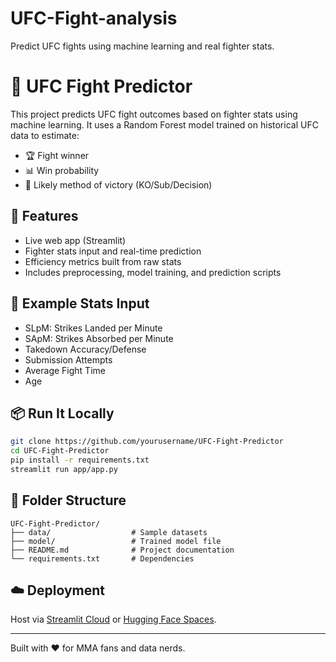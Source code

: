 # UFC-Fight-analysis
Predict UFC fights using machine learning and real fighter stats.
# 🥋 UFC Fight Predictor

This project predicts UFC fight outcomes based on fighter stats using machine learning. It uses a Random Forest model trained on historical UFC data to estimate:

- 🏆 Fight winner
- 📊 Win probability
- 🥊 Likely method of victory (KO/Sub/Decision)

## 🔧 Features
- Live web app (Streamlit)
- Fighter stats input and real-time prediction
- Efficiency metrics built from raw stats
- Includes preprocessing, model training, and prediction scripts

## 🧪 Example Stats Input
- SLpM: Strikes Landed per Minute
- SApM: Strikes Absorbed per Minute
- Takedown Accuracy/Defense
- Submission Attempts
- Average Fight Time
- Age

## 📦 Run It Locally
```bash
git clone https://github.com/yourusername/UFC-Fight-Predictor
cd UFC-Fight-Predictor
pip install -r requirements.txt
streamlit run app/app.py
```

## 📁 Folder Structure
```
UFC-Fight-Predictor/
├── data/                  # Sample datasets
├── model/                 # Trained model file
├── README.md              # Project documentation
└── requirements.txt       # Dependencies
```

## ☁️ Deployment
Host via [Streamlit Cloud](https://streamlit.io/cloud) or [Hugging Face Spaces](https://huggingface.co/spaces).

---
Built with ❤️ for MMA fans and data nerds.
